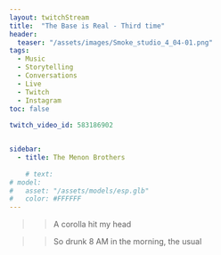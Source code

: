 ```yaml
---
layout: twitchStream
title:  "The Base is Real - Third time"
header:
  teaser: "/assets/images/Smoke_studio_4_04-01.png"
tags:
  - Music
  - Storytelling
  - Conversations
  - Live
  - Twitch
  - Instagram
toc: false
   
twitch_video_id: 583186902


sidebar:
  - title: The Menon Brothers
    
    # text: 
# model:
#   asset: "/assets/models/esp.glb"
#   color: #FFFFFF
---
```


>> A corolla hit my head

>> So drunk 8 AM in the morning, the usual

